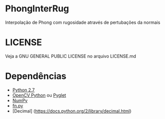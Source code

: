 PhongInterRug
=============

Interpolação de Phong com rugosidade através de pertubações da normais

LICENSE
=============
Veja a GNU GENERAL PUBLIC LICENSE no arquivo LICENSE.md

Dependências
=============

* [Python 2.7](https://www.python.org/download/releases/2.7)
* [OpenCV Python](docs.opencv.org) ou [Pyglet](http://www.pyglet.org/)
* [NumPy](http://www.numpy.org/)
* [fn.py](https://github.com/kachayev/fn.py)
* [Decimal] (https://docs.python.org/2/library/decimal.html)
